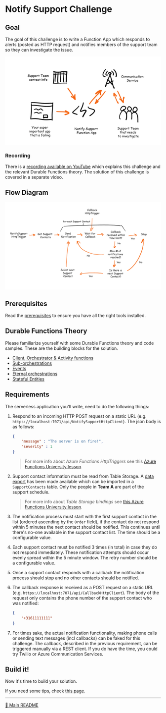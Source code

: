 # Notify Support Challenge

## Goal

The goal of this challenge is to write a Function App which responds to alerts (posted as HTTP request) and notifies members of the support team so they can investigate the issue.

![Notify Support overview diagram](diagrams/notifysupport_overview.png)

### Recording

There is a [recording available on YouTube](https://youtu.be/O6YCRhyqR2w) which explains this challenge and the relevant Durable Functions theory. The solution of this challenge is covered in a separate video.

## Flow Diagram

![Notify Support Flow diagram](diagrams/notifysupport_functions1.png)

## Prerequisites

Read the [prerequisites](prerequisites.md) to ensure you have all the right tools installed.

## Durable Functions Theory

Please familiarize yourself with some Durable Functions theory and code samples. These are the building blocks for the solution.

- [Client, Orchestrator & Activity functions](../../DurableFunctionsTheory/durablefunctions.md)
- [Sub-orchestrations](../../DurableFunctionsTheory/suborchestrations.md)
- [Events](../../DurableFunctionsTheory/events.md)
- [Eternal orchestrations](../../DurableFunctionsTheory/eternalorchestrations.md)
- [Stateful Entities](../../DurableFunctionsTheory/statefulentities.md)

## Requirements

The serverless application you'll write, need to do the following things:

1. Respond to an incoming HTTP POST request on a static URL (e.g. `https://localhost:7071/api/NotifySupportHttpClient`). The json body is as follows:

    ```json
    {
        "message" : "The server is on fire!",
        "severity" : 1
    }
    ```

    > For more info about *Azure Functions HttpTriggers* see this [Azure Functions University lesson](https://github.com/marcduiker/azure-functions-university/blob/main/lessons/dotnetcore31/http/http-lesson-dotnet.md).

2. Support contact information must be read from Table Storage. A [data export](../data/SupportContacts.csv) has been made available which can be imported in a `SupportContacts` table. Only the people in **Team A** are part of the support schedule.

    > For more info about *Table Storage bindings* see [this Azure Functions University lesson](https://github.com/marcduiker/azure-functions-university/blob/main/lessons/dotnetcore31/table/table-lesson-dotnet.md).

3. The notification process must start with the first support contact in the list (ordered ascending by the `Order` field), if the contact do not respond within 5 minutes the next contact should be notified. This continues until there's no-one available in the support contact list. The time should be a configurable value.

4. Each support contact must be notified 3 times (in total) in case they do not respond immediately. These notification attempts should occur evenly spread within the 5 minute window. The retry number should be a configurable value.

5. Once a support contact responds with a callback the notification process should stop and no other contacts should be notified.

6. The callback response is received as a POST request on a static URL (e.g. `https://localhost:7071/api/CallbackHttpClient`). The body of the request only contains the phone number of the support contact who was notified:

    ```json
    {
        "+31611111111"
    }
    ```

7. For times sake, the actual notification functionality, making phone calls or sending text messages (incl callbacks) can be faked for this challenge. The callback, described in the previous requirement, can be triggered manually via a REST client. If you do have the time, you could try Twilio or Azure Communication Services.

## Build it!

Now it's time to build your solution.

If you need some tips, check [this page](notifysupport-tips.md).

---
[🔼 Main README](../../README.md)
